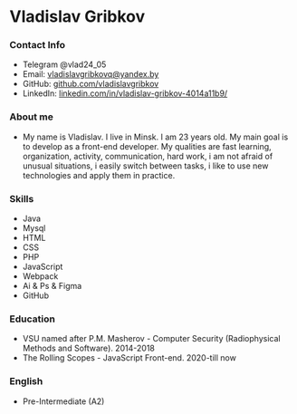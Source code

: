 # Vladislav Gribkov
### Contact Info
* Telegram @vlad24_05
* Email: [vladislavgribkovq@yandex.by](mailto:vladislavgribkovq@yandex.by)
* GitHub: [github.com/vladislavgribkov](https://github.com/vladislavgribkov)
* LinkedIn: [linkedin.com/in/vladislav-gribkov-4014a11b9/](https://www.linkedin.com/in/vladislav-gribkov-4014a11b9/)

### About me
* My name is Vladislav. I live in Minsk. I am 23 years old. My main goal is to develop as a front-end developer. My qualities are fast learning, organization, activity, communication, hard work, i am not afraid of unusual situations, i easily switch between tasks, i like to use new technologies and apply them in practice.

### Skills
* Java
* Mysql
* HTML
* CSS
* PHP
* JavaScript
* Webpack
* Ai & Ps & Figma
* GitHub

### Education
* VSU named after P.M. Masherov - Computer Security (Radiophysical Methods and Software). 2014-2018
* The Rolling Scopes - JavaScript Front-end. 2020-till now

### English
* Pre-Intermediate (A2)
